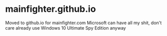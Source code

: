 # mainfighter.github.io
Moved to github.io for mainfighter.com
Microsoft can have all my shit, don't care already use Windows 10 Ultimate Spy Edition anyway
